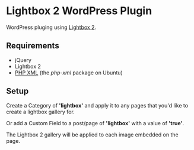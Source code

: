 # Lightbox 2 WordPress Plugin

WordPress pluging using [Lightbox 2](https://lokeshdhakar.com/projects/lightbox2/).

## Requirements

* jQuery
* Lightbox 2
* [PHP XML](https://www.php.net/manual/en/simplexml.examples-basic.php) (the *php-xml* package on Ubuntu)

## Setup

Create a Category of **'lightbox'** and apply it to any pages that you'd like to create a lightbox gallery for.

Or add a Custom Field to a post/page of **'lightbox'** with a value of **'true'**.

The Lightbox 2 gallery will be applied to each image embedded on the page.
